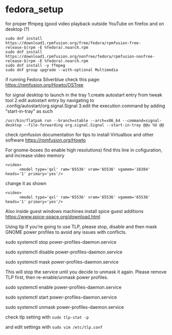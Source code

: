 # fedora_setup

for proper ffmpeg (good video playback outside YouTube on firefox and on desktop (?)
```
sudo dnf install https://download1.rpmfusion.org/free/fedora/rpmfusion-free-release-$(rpm -E %fedora).noarch.rpm
sudo dnf install https://download1.rpmfusion.org/nonfree/fedora/rpmfusion-nonfree-release-$(rpm -E %fedora).noarch.rpm
sudo dnf install -y ffmpeg
sudo dnf group upgrade --with-optional Multimedia
```

if running Fedora Silverblue check this page:
https://rpmfusion.org/Howto/OSTree

for signal desktop to launch in the tray
1.create autostart entry from tweak tool
2.edit autostart entry by navigating to .config/autostart/org.signal.Signal
3.edit the execution command by adding "start-in-tray" as such
```
/usr/bin/flatpak run --branch=stable --arch=x86_64 --command=signal-desktop --file-forwarding org.signal.Signal --start-in-tray @@u %U @@
```

check rpmfusion documentation for tips to install Virtualbox and other software
https://rpmfusion.org/Howto

For gnome-boxes (to enable high resolutions)
find this line in cofiguration, and increase video memory
```
<video>
      <model type='qxl' ram='65536' vram='65536' vgamem='16384' heads='1' primary='yes'/>
```

change it as shown
```
<video>
      <model type='qxl' ram='65536' vram='65536' vgamem='65536' heads='1' primary='yes'/>
```

Also inside guest windows machines install spice guest additions
https://www.spice-space.org/download.html

Using tlp
If you’re going to use TLP, please stop, disable and then mask GNOME power profiles to avoid any issues with conflicts.

sudo systemctl stop power-profiles-daemon.service

sudo systemctl disable power-profiles-daemon.service

sudo systemctl mask power-profiles-daemon.service


This will stop the service until you decide to unmask it again. Please remove TLP first, then re-enable/unmask power profiles.

sudo systemctl enable power-profiles-daemon.service

sudo systemctl start power-profiles-daemon.service

sudo systemctl unmask power-profiles-daemon.service

check tlp setting with 
```sudo tlp-stat -p```

and edit settings with
```sudo vim /etc/tlp.conf```
